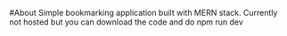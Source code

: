 #About
Simple bookmarking application built with MERN stack.
Currently not hosted but you can download the code and do npm run dev
